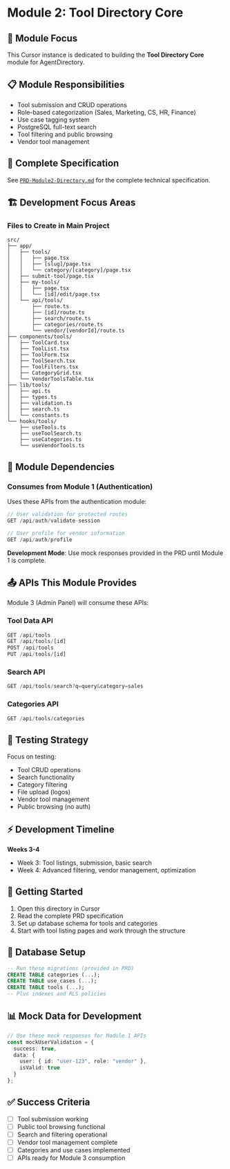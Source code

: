 # Module 2: Tool Directory Core

## 🎯 Module Focus
This Cursor instance is dedicated to building the **Tool Directory Core** module for AgentDirectory.

## 📋 Module Responsibilities
- Tool submission and CRUD operations
- Role-based categorization (Sales, Marketing, CS, HR, Finance)
- Use case tagging system
- PostgreSQL full-text search
- Tool filtering and public browsing
- Vendor tool management

## 📄 Complete Specification
See [`PRD-Module2-Directory.md`](./PRD-Module2-Directory.md) for the complete technical specification.

## 🏗️ Development Focus Areas

### Files to Create in Main Project
```
src/
├── app/
│   ├── tools/
│   │   ├── page.tsx
│   │   ├── [slug]/page.tsx
│   │   └── category/[category]/page.tsx
│   ├── submit-tool/page.tsx
│   ├── my-tools/
│   │   ├── page.tsx
│   │   └── [id]/edit/page.tsx
│   └── api/tools/
│       ├── route.ts
│       ├── [id]/route.ts
│       ├── search/route.ts
│       ├── categories/route.ts
│       └── vendor/[vendorId]/route.ts
├── components/tools/
│   ├── ToolCard.tsx
│   ├── ToolList.tsx
│   ├── ToolForm.tsx
│   ├── ToolSearch.tsx
│   ├── ToolFilters.tsx
│   ├── CategoryGrid.tsx
│   └── VendorToolsTable.tsx
├── lib/tools/
│   ├── api.ts
│   ├── types.ts
│   ├── validation.ts
│   ├── search.ts
│   └── constants.ts
└── hooks/tools/
    ├── useTools.ts
    ├── useToolSearch.ts
    ├── useCategories.ts
    └── useVendorTools.ts
```

## 🔌 Module Dependencies

### Consumes from Module 1 (Authentication)
Uses these APIs from the authentication module:

```typescript
// User validation for protected routes
GET /api/auth/validate-session

// User profile for vendor information
GET /api/auth/profile
```

**Development Mode**: Use mock responses provided in the PRD until Module 1 is complete.

## 📤 APIs This Module Provides
Module 3 (Admin Panel) will consume these APIs:

### Tool Data API
```typescript
GET /api/tools
GET /api/tools/[id]
POST /api/tools
PUT /api/tools/[id]
```

### Search API
```typescript
GET /api/tools/search?q=query&category=sales
```

### Categories API
```typescript
GET /api/tools/categories
```

## 🧪 Testing Strategy
Focus on testing:
- Tool CRUD operations
- Search functionality
- Category filtering
- File upload (logos)
- Vendor tool management
- Public browsing (no auth)

## ⚡ Development Timeline
**Weeks 3-4**
- Week 3: Tool listings, submission, basic search
- Week 4: Advanced filtering, vendor management, optimization

## 🚀 Getting Started
1. Open this directory in Cursor
2. Read the complete PRD specification
3. Set up database schema for tools and categories
4. Start with tool listing pages and work through the structure

## 🔧 Database Setup
```sql
-- Run these migrations (provided in PRD)
CREATE TABLE categories (...);
CREATE TABLE use_cases (...);
CREATE TABLE tools (...);
-- Plus indexes and RLS policies
```

## 📊 Mock Data for Development
```typescript
// Use these mock responses for Module 1 APIs
const mockUserValidation = {
  success: true,
  data: {
    user: { id: "user-123", role: "vendor" },
    isValid: true
  }
};
```

## ✅ Success Criteria
- [ ] Tool submission working
- [ ] Public tool browsing functional
- [ ] Search and filtering operational
- [ ] Vendor tool management complete
- [ ] Categories and use cases implemented
- [ ] APIs ready for Module 3 consumption 